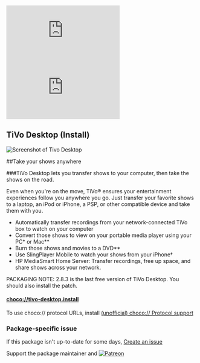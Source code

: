 [![](https://img.shields.io/chocolatey/v/tivo-desktop.install?color=green&label=tivo-desktop.install)](https://chocolatey.org/packages/tivo-desktop.install) [![](https://img.shields.io/chocolatey/dt/tivo-desktop.install)](https://chocolatey.org/packages/tivo-desktop.install)

## TiVo Desktop (Install)

![Screenshot of Tivo Desktop](http://www3-stg.tivo.com/assets/images/mytivo/howto/popups/TiVoDesktop-PickRecordingToTransfer.jpg)

##Take your shows anywhere

###TiVo Desktop lets you transfer shows to your computer, then take the shows on the road.

Even when you're on the move, TiVo® ensures your entertainment experiences follow you anywhere you go. Just transfer your favorite shows to a laptop, an iPod or iPhone, a PSP, or other compatible device and take them with you.

* Automatically transfer recordings from your network-connected TiVo box to watch on your computer
* Convert those shows to view on your portable media player using your PC* or Mac**
* Burn those shows and movies to a DVD**
* Use SlingPlayer Mobile to watch your shows from your iPhone†
* HP MediaSmart Home Server: Transfer recordings, free up space, and share shows across your network.

PACKAGING NOTE: 2.8.3 is the last free version of TiVo Desktop. You should also install the patch.

#### [choco://tivo-desktop.install](choco://tivo-desktop.install)
To use choco:// protocol URLs, install [(unofficial) choco:// Protocol support ](https://chocolatey.org/packages/choco-protocol-support)

### Package-specific issue
If this package isn't up-to-date for some days, [Create an issue](https://github.com/tunisiano187/Chocolatey-packages/issues/new/choose)

Support the package maintainer and [![Patreon](https://cdn.jsdelivr.net/gh/tunisiano187/Chocolatey-packages@d15c4e19c709e7148588d4523ffc6dd3cd3c7e5e/icons/patreon.png)](https://www.patreon.com/bePatron?u=39585820)
